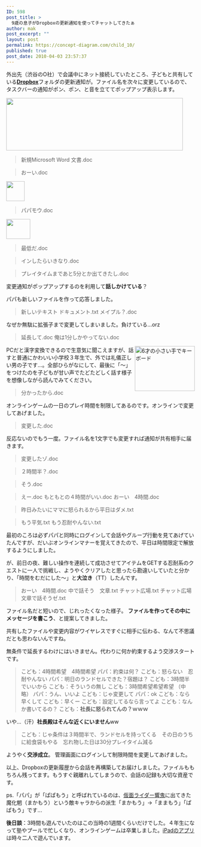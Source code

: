 ```yaml
---
ID: 598
post_title: >
  9歳の息子がDropboxの更新通知を使ってチャットしてきたぁ
author: mak
post_excerpt: ""
layout: post
permalink: https://concept-diagram.com/child_10/
published: true
post_date: 2010-04-03 23:57:37
---
```

外出先（渋谷のO社）で会議中にネット接続していたところ、子どもと共有している<b><a href="http://db.tt/LaRcWJ4" target="_blank">Dropbox</a></b>フォルダの更新通知が。ファイル名を次々に変更しているので、タスクバーの通知がポン、ポン、と音を立ててポップアップ表示します。

<img src="http://www.penchan.com/mak/img/ia-kid/20100118-dropbox-chat1.png" width="472" height="140" />
<blockquote>新規Microsoft Word 文書.doc</blockquote>
<blockquote>おーい.doc</blockquote>
<img src="http://www.penchan.com/mak/img/ia-kid/20100118-dropbox-chat2.png" width="49" height="53" />
<blockquote>パパモウ.doc</blockquote>
<img src="http://www.penchan.com/mak/img/ia-kid/20100118-dropbox-chat3.png" width="64" height="53" />
<blockquote>最低だ.doc</blockquote>
<blockquote>インしたらいきなり.doc</blockquote>
<blockquote>プレイタイムまであと5分とか出てきたし.doc</blockquote>
変更通知がポップアップするのを利用して<b>話しかけている</b>？

パパも新しいファイルを作って応答しました。
<blockquote>新しいテキスト ドキュメント.txt
メイプル？.doc</blockquote>
なぜか無駄に拡張子まで変更してしまいました。負けている...orz
<blockquote>延長して.doc
俺は1分しかやってない.doc</blockquote>
<img src="http://www.penchan.com/mak/img/ia-kid/20070211-keyboard.png" alt="6才の小さい手でキーボード" width="160" height="120" align="right" />PCだと漢字変換できるので生意気に聞こえますが、話すと普通にかわいい小学校３年生で、外では礼儀正しい男の子です...。全部ひらがなにして、最後に「～」をつけたのを子どもが甘い声でたどたどしく話す様子を想像しながら読んでみてください。
<blockquote>分かったから.doc</blockquote>
オンラインゲームの一日のプレイ時間を制限してあるのです。オンラインで変更してあげました。
<blockquote>変更した.doc</blockquote>
反応ないのでもう一度。ファイル名を1文字でも変更すれば通知が共有相手に届きます。
<blockquote>変更したゾ.doc</blockquote>
<blockquote>２時間半？.doc</blockquote>
<blockquote>そう.doc</blockquote>
<blockquote>えー.doc
もともとの４時間がいい.doc
おーい　4時間.doc</blockquote>
<blockquote>昨日みたいにママに怒られるから平日はダメ.txt</blockquote>
<blockquote>もう平気.txt
もう忍耐やんない.txt</blockquote>
最初のころは必ずパパと同時にログインして会話やグループ行動を見てあげていたんですが、だいぶオンラインマナーを覚えてきたので、平日は時間限定で解放するようにしました。

が、前日の夜、難しい操作を連続して成功させてアイテムをGETする忍耐系のクエストに一人で挑戦し、ようやくクリアしたと思ったら勘違いしていたと分かり、「時間をむだにした～」と<b>大泣き</b>（TT）したんです。
<blockquote>おーい　4時間.doc
中で話そう　文章.txt
チャット広場.txt
チャット広場　文章で話そうゼ.txt</blockquote>
ファイル名だと短いので、じれったくなった様子。 <b>ファイルを作ってその中にメッセージを書こう</b>、と提案してきました。

共有したファイルや変更内容がワイヤレスですぐに相手に伝わる、なんて不思議だとも思わないんですね。

無条件で延長するわけにはいきません。代わりに何か約束するよう交渉スタートです。
<blockquote>こども：4時間希望　4時間希望
パパ：約束は何？
こども：怒らない　忍耐やんない
パパ：明日のランドセルできた？宿題は？
こども：3時間半でいいから
こども：そういうの無し
こども：3時間希望希望希望 （中略）
パパ：うん、いいよ
こども：じゃ変更して
パパ：ok
こども：なら早くして
こども：早くー
こども：設定してるなら言ってよ
こども：なんか書いてるの？
こども：<b>社長に怒られてんの？ｗｗｗ</b></blockquote>
いや...（汗）<b>社長殿はそんな近くにいません</b>ww
<blockquote>こども：じゃ条件は３時間半で、ランドセルを持ってくる　その日のうちに給食袋もやる　忘れ物した日は30分プレイタイム減る</blockquote>
ようやく<b>交渉成立</b>。 管理画面にログインして制限時間を変更してあげました。

以上、Dropboxの更新履歴から会話を再構築してお届けしました。ファイルももちろん残ってます。もうすぐ親離れしてしまうので、会話の記録も大切な資産です。

ps.「パパ」が「ぱぱもう」と呼ばれているのは、<a href="http://ja.wikipedia.org/wiki/%E4%BB%AE%E9%9D%A2%E3%83%A9%E3%82%A4%E3%83%80%E3%83%BC%E9%9F%BF%E9%AC%BC" target="_blank">仮面ライダー響鬼</a>に出てきた魔化魍（まかもう）という敵キャラからの派生「まかもう」→「ままもう」「ぱぱもう」です...

<b>後日談</b>：3時間も遊んでいたのはこの当時の1週間くらいだけでした。４年生になって塾やプールで忙しくなり、オンラインゲームは卒業しました。<a href="/child_19/">iPadのアプリ</a>は時々二人で遊んでいます。
